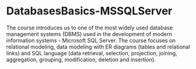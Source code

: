 # DatabasesBasics-MSSQLServer
The course introduces us to one of the most widely used database management systems (DBMS) used in the development of modern information systems - Microsoft SQL Server. The course focuses on relational modeling, data modeling with ER diagrams (tables and relational links) and SQL language (data retrieval, selection, projection, joining, aggregation, grouping, modification, deletion and insertion).
